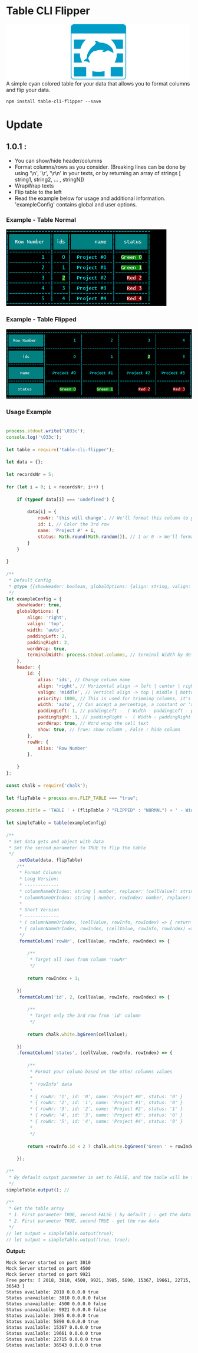# Table CLI Flipper
![Table CLI Flipper](https://raw.githubusercontent.com/darklightcode/table-cli-flipper/master/psd/icon-small.png)
A simple cyan colored table for your data that allows you to format columns and flip your data.

```
npm install table-cli-flipper --save
```

# Update

1.0.1 :
----------------
- You can show/hide header/columns
- Format columns/rows as you consider. (Breaking lines can be done by using '\n', '\r', '\r\n' in your texts, or by returning an array of strings [ string1, string2, ... , stringN])
- WrapWrap texts
- Flip table to the left
- Read the example below for usage and additional information. 'exampleConfig' contains global and user options.


### Example - Table Normal
![Table Normal](https://raw.githubusercontent.com/darklightcode/table-cli-flipper/master/psd/table-normal.png)

### Example - Table Flipped
![Table Flipped](https://raw.githubusercontent.com/darklightcode/table-cli-flipper/master/psd/table-flipped.png)

### Usage Example

```javascript

process.stdout.write('\033c');
console.log('\033c');

let table = require('table-cli-flipper');

let data = {};

let recordsNr = 5;

for (let i = 0; i < recordsNr; i++) {

    if (typeof data[i] === 'undefined') {

        data[i] = {
            rowNr: 'this will change', // We'll format this column to get a numeric incremented values
            id: i, // Color the 3rd row
            name: 'Project #' + i,
            status: Math.round(Math.random()), // 1 or 0 -> We'll format this to show "Online" or "Offline"
        }
    }

}

/**
 * Default Config
 * @type {{showHeader: boolean, globalOptions: {align: string, valign: string, width: string, paddingLeft: number, paddingRight: number, wordWrap: boolean, terminalWidth: number}, header: {id: {alias: string, align: string, valign: string, priority: number, width: string, paddingLeft: number, paddingRight: number, wordWrap: boolean, show: boolean}, rowNr: {alias: string}}}}
 */
let exampleConfig = {
    showHeader: true,
    globalOptions: {
        align: 'right',
        valign: 'top',
        width: 'auto',
        paddingLeft: 2,
        paddingRight: 2,
        wordWrap: true,
        terminalWidth: process.stdout.columns, // terminal Width by default, you can change this with a constant
    },
    header: {
        id: {
            alias: 'ids', // Change column name
            align: 'right', // Horizontal align -> left | center | right
            valign: 'middle', // Vertical align -> top | middle | bottom
            priority: 1000, // This is used for trimming columns, it's auto-incremented for columns that don't have it. The columns with the highest priority will be removed if the table is larger than the terminalWidth
            width: 'auto', // Can accept a percentage, a constant or 'auto' ( 'auto' columns will get a higher priority than the % or constant columns, therefore will be targeted for removing as being noted in the 'priority' option )
            paddingLeft: 1, // paddingLeft -  ( Width - paddingLeft - paddingRight ) cannot be less than 0
            paddingRight: 1, // paddingRight -  ( Width - paddingRight - paddingRight  ) cannot be less than 0
            wordWrap: true, // Word wrap the cell text
            show: true, // True: show column , False : hide column
        },
        rowNr: {
            alias: 'Row Number'
        },

    }
};

const chalk = require('chalk');

let flipTable = process.env.FLIP_TABLE === "true";

process.title = 'TABLE ' + (flipTable ? "FLIPPED" : "NORMAL") + ' - Width: ' + process.stdout.columns + ' - Records count: ' + recordsNr;

let simpleTable = table(exampleConfig)

/**
 * Set data gets and object with data
 * Set the second parameter to TRUE to flip the table
 */
    .setData(data, flipTable)
    /**
     * Format Columns
     * Long Version:
     * -------------
     * columnNameOrIndex: string | number, replacer: (cellValue?: string, rowInfo?: { [key: string]: any }, cellIndex?: number) => string
     * columnNameOrIndex: string | number, rowIndex: number, replacer: (cellValue?: string, rowInfo?: { [key: string]: any }, cellIndex?: number) => string
     *
     * Short Version
     * -------------
     * ( columnNameOrIndex, (cellValue, rowInfo, rowIndex) => { return cellValue } )
     * ( columnNameOrIndex, rowIndex, (cellValue, rowInfo, rowIndex) => { return cellValue } )
     */
    .formatColumn('rowNr', (cellValue, rowInfo, rowIndex) => {

        /**
         * Target all rows from column 'rowNr'
         */

        return rowIndex + 1;

    })
    .formatColumn('id', 2, (cellValue, rowInfo, rowIndex) => {

        /**
         * Target only the 3rd row from 'id' column
         */

        return chalk.white.bgGreen(cellValue);

    })
    .formatColumn('status', (cellValue, rowInfo, rowIndex) => {

        /**
         * Format your column based on the other columns values
         *
         * 'rowInfo' data
         *
         * { rowNr: '1', id: '0', name: 'Project #0', status: '0' }
         * { rowNr: '2', id: '1', name: 'Project #1', status: '0' }
         * { rowNr: '3', id: '2', name: 'Project #2', status: '1' }
         * { rowNr: '4', id: '3', name: 'Project #3', status: '0' }
         * { rowNr: '5', id: '4', name: 'Project #4', status: '0' }
         *
         */

        return +rowInfo.id < 2 ? chalk.white.bgGreen('Green ' + rowIndex) : chalk.white.bgRed('Red ' + rowIndex);

    });

/**
 * By default output parameter is set to FALSE, and the table will be flushed to terminal
 */
simpleTable.output(); //

/**
 * Get the table array
 * 1. First parameter TRUE, second FALSE ( by default ) - get the data formatted with delimiters
 * 2. First parameter TRUE, second TRUE - get the raw data
 */
// let output = simpleTable.output(true);
// let output = simpleTable.output(true, true);

```

**Output:**
```
Mock Server started on port 3010
Mock Server started on port 4500
Mock Server started on port 9921
Free ports: [ 2018, 3010, 4500, 9921, 3985, 5890, 15367, 19661, 22715, 36543 ]
Status available: 2018 0.0.0.0 true
Status unavailable: 3010 0.0.0.0 false
Status unavailable: 4500 0.0.0.0 false
Status unavailable: 9921 0.0.0.0 false
Status available: 3985 0.0.0.0 true
Status available: 5890 0.0.0.0 true
Status available: 15367 0.0.0.0 true
Status available: 19661 0.0.0.0 true
Status available: 22715 0.0.0.0 true
Status available: 36543 0.0.0.0 true
```